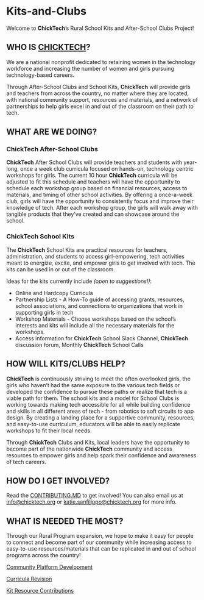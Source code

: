 # Kits-and-Clubs

Welcome to **ChickTech**’s Rural School Kits and After-School Clubs Project!

## WHO IS [CHICKTECH](https://chicktech.org/)?

We are a national nonprofit dedicated to retaining women in the technology workforce and increasing the number of women and girls pursuing technology-based careers.  

Through After-School Clubs and School Kits, **ChickTech** will provide girls and teachers from across the country, no matter where they are located, with national community support, resources and materials, and a network of partnerships to help girls excel in and out of the classroom on their path to tech.

## WHAT ARE WE DOING?

### ChickTech After-School Clubs

**ChickTech** After School Clubs will provide teachers and students with year-long, once a week club curricula focused on hands-on, technology centric workshops for girls.  The current 10 hour **ChickTech** curricula will be adjusted to fit this schedule and teachers will have the opportunity to schedule each workshop group based on financial resources, access to materials, and timing of other school activities.  By offering a once-a-week club, girls will have the opportunity to consistently focus and improve their knowledge of tech.  After each workshop group, the girls will walk away with tangible products that they’ve created and can showcase around the school.

### ChickTech School Kits

The **ChickTech** School Kits are practical resources for teachers, administration, and students to access girl-empowering, tech activities meant to energize, excite, and empower girls to get involved with tech.  The kits can be used in or out of the classroom.  

Ideas for the kits currently include *(open to suggestions!)*:

- Online and Hardcopy Curricula
- Partnership Lists - A How-To guide of accessing grants, resources, school associations, and connections to organizations that work in supporting girls in tech
- Workshop Materials - Choose workshops based on the school’s interests and kits will include all the necessary materials for the workshops.
- Access information for **ChickTech** School Slack Channel, **ChickTech** discussion forum, Monthly **ChickTech** School Calls

## HOW WILL KITS/CLUBS HELP?

**ChickTech** is continuously striving to meet the often overlooked girls, the girls who haven’t had the same exposure to the various tech fields or developed the confidence to pursue these paths or realize that tech is a viable path for them. The school kits and a model for School Clubs is working towards making tech accessible for all while building confidence and skills in all different areas of tech - from robotics to soft circuits to app design.  By creating a landing place for a supportive community, resources, and easy-to-use curriculum, educators will be able to easily replicate workshops to fit their local needs.

Through **ChickTech** Clubs and Kits,  local leaders have the opportunity to become part of the nationwide **ChickTech** community and access resources to empower girls and help spark their confidence and awareness of tech careers.

## HOW DO I GET INVOLVED?

Read the [CONTRIBUTING.MD](https://github.com/ChickTech/Kits-and-Clubs/blob/master/Contributing.md) to get involved!
You can also email us at [info@chicktech.org](info@chicktech.org) or [katie.sanfilippo@chicktech.org](katie.sanfilippo@chicktech.org)  for more info.

## WHAT IS NEEDED THE MOST?

Through our Rural Program expansion, we hope to make it easy for people to connect and become part of our community while increasing access to easy-to-use resources/materials that can be replicated in and out of school programs across the country!

[Community Platform Development](https://github.com/ChickTech/Kits-and-Clubs/tree/master/Platform%20Development)

[Curricula Revision](https://github.com/ChickTech/Kits-and-Clubs/tree/master/Curricula)

[Kit Resource Contributions](https://github.com/ChickTech/Kits-and-Clubs/tree/master/Resource%20Guides)

